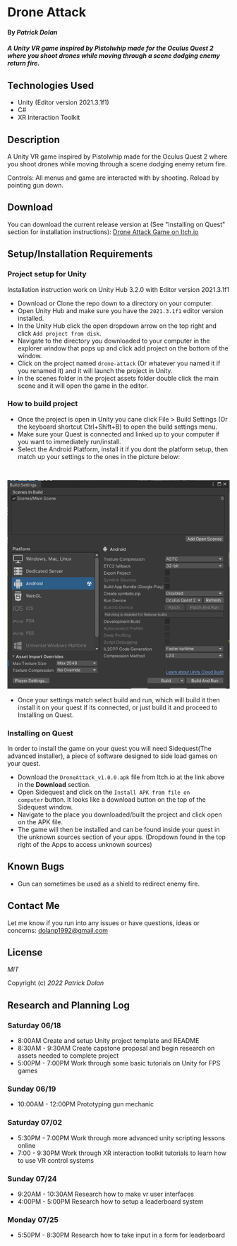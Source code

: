 # Drone Attack

#### By _**Patrick Dolan**_

#### _A Unity VR game inspired by Pistolwhip made for the Oculus Quest 2 where you shoot drones while moving through a scene dodging enemy return fire._

## Technologies Used

* Unity (Editor version 2021.3.1f1)
* C#
* XR Interaction Toolkit

## Description

A Unity VR game inspired by Pistolwhip made for the Oculus Quest 2 where you shoot drones while moving through a scene dodging enemy return fire. 

Controls:
All menus and game are interacted with by shooting.
Reload by pointing gun down.

## Download
You can download the current release version at (See "Installing on Quest" section for installation instructions):
[Drone Attack Game on Itch.io](https://patrick-dolan.itch.io/drone-attack)

## Setup/Installation Requirements

### Project setup for Unity
Installation instruction work on Unity Hub 3.2.0 with Editor version 2021.3.1f1
* Download or Clone the repo down to a directory on your computer.
* Open Unity Hub and make sure you have the <code>2021.3.1f1</code> editor version installed.
* In the Unity Hub click the open dropdown arrow on the top right and click <code>Add project from disk</code>.
* Navigate to the directory you downloaded to your computer in the explorer window that pops up and click add project on the bottom of the window.
* Click on the project named <code>drone-attack</code> (Or whatever you named it if you renamed it) and it will launch the project in Unity.
* In the scenes folder in the project assets folder double click the main scene and it will open the game in the editor.

### How to build project
* Once the project is open in Unity you cane click File > Build Settings (Or the keyboard shortcut Ctrl+Shift+B) to open the build settings menu.
* Make sure your Quest is connected and linked up to your computer if you want to immediately run/install.
* Select the Android Platform, install it if you dont the platform setup, then match up your settings to the ones in the picture below:
<br />

![Project Build Settings](https://raw.githubusercontent.com/Patrick-Dolan/drone-attack/main/README_IMGS/Build_settings.PNG)

* Once your settings match select build and run, which will build it then install it on your quest if its connected, or just build it and proceed to Installing on Quest.

### Installing on Quest
In order to install the game on your quest you will need Sidequest(The advanced installer), a piece of software designed to side load games on your quest.
* Download the <code>DroneAttack_v1.0.0.apk</code> file from Itch.io at the link above in the <strong>Download</strong> section.
* Open Sidequest and click on the <code>Install APK from file on computer</code> button. It looks like a download button on the top of the Sidequest window.
* Navigate to the place you downloaded/built the project and click open on the APK file. 
* The game will then be installed and can be found inside your quest in the unknown sources section of your apps. (Dropdown found in the top right of the Apps to access unknown sources)

## Known Bugs

* Gun can sometimes be used as a shield to redirect enemy fire.

## Contact Me

Let me know if you run into any issues or have questions, ideas or concerns:
dolanp1992@gmail.com

## License

_MIT_

Copyright (c) _2022_ _Patrick Dolan_

## Research and Planning Log
### Saturday 06/18
* 8:00AM Create and setup Unity project template and README
* 8:30AM - 9:30AM Create capstone proposal and begin research on assets needed to complete project
* 5:00PM - 7:00PM Work through some basic tutorials on Unity for FPS games

### Sunday 06/19
* 10:00AM - 12:00PM Prototyping gun mechanic 

### Saturday 07/02
* 5:30PM - 7:00PM Work through more advanced unity scripting lessons online
* 7:00 - 9:30PM Work through XR interaction toolkit tutorials to learn how to use VR control systems

### Sunday 07/24
* 9:20AM - 10:30AM Research how to make vr user interfaces
* 4:00PM - 5:00PM Research how to setup a leaderboard system

### Monday 07/25
* 5:50PM - 8:30PM Research how to take input in a form for leaderboard